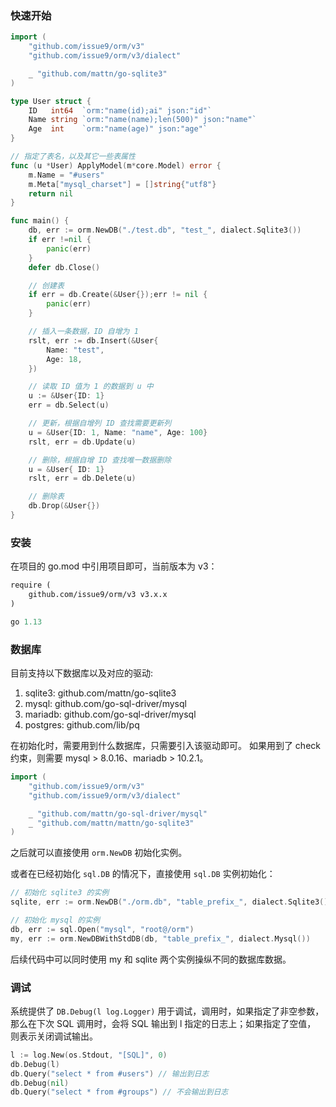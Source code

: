 ### 快速开始

```go
import (
    "github.com/issue9/orm/v3"
    "github.com/issue9/orm/v3/dialect"

    _ "github.com/mattn/go-sqlite3"
)

type User struct {
    ID   int64  `orm:"name(id);ai" json:"id"`
    Name string `orm:"name(name);len(500)" json:"name"`
    Age  int    `orm:"name(age)" json:"age"`
}

// 指定了表名，以及其它一些表属性
func (u *User) ApplyModel(m*core.Model) error {
    m.Name = "#users"
    m.Meta["mysql_charset"] = []string{"utf8"}
    return nil
}

func main() {
    db, err := orm.NewDB("./test.db", "test_", dialect.Sqlite3())
    if err !=nil {
        panic(err)
    }
    defer db.Close()

    // 创建表
    if err = db.Create(&User{});err != nil {
        panic(err)
    }

    // 插入一条数据，ID 自增为 1
    rslt, err := db.Insert(&User{
        Name: "test",
        Age: 18,
    })

    // 读取 ID 值为 1 的数据到 u 中
    u := &User{ID: 1}
    err = db.Select(u)

    // 更新，根据自增列 ID 查找需要更新列
    u = &User{ID: 1, Name: "name", Age: 100}
    rslt, err = db.Update(u)

    // 删除，根据自增 ID 查找唯一数据删除
    u = &User{ ID: 1}
    rslt, err = db.Delete(u)

    // 删除表
    db.Drop(&User{})
}
```


### 安装

在项目的 go.mod 中引用项目即可，当前版本为 v3：
```go.mod
require (
    github.com/issue9/orm/v3 v3.x.x
)

go 1.13
```


### 数据库

目前支持以下数据库以及对应的驱动:
 1. sqlite3:  github.com/mattn/go-sqlite3
 1. mysql:    github.com/go-sql-driver/mysql
 1. mariadb:  github.com/go-sql-driver/mysql
 1. postgres: github.com/lib/pq

在初始化时，需要用到什么数据库，只需要引入该驱动即可。
如果用到了 check 约束，则需要 mysql > 8.0.16、mariadb > 10.2.1。


```go
import (
    "github.com/issue9/orm/v3"
    "github.com/issue9/orm/v3/dialect"

    _ "github.com/mattn/go-sql-driver/mysql"
    _ "github.com/mattn/mattn/go-sqlite3"
)
```

之后就可以直接使用 `orm.NewDB` 初始化实例。

或者在已经初始化 `sql.DB` 的情况下，直接使用 `sql.DB` 实例初始化：

```go
// 初始化 sqlite3 的实例
sqlite, err := orm.NewDB("./orm.db", "table_prefix_", dialect.Sqlite3())

// 初始化 mysql 的实例
db, err := sql.Open("mysql", "root@/orm")
my, err := orm.NewDBWithStdDB(db, "table_prefix_", dialect.Mysql())
```

后续代码中可以同时使用 my 和 sqlite 两个实例操纵不同的数据库数据。


### 调试

系统提供了 `DB.Debug(l log.Logger)` 用于调试，调用时，如果指定了非空参数，
那么在下次 SQL 调用时，会将 SQL 输出到 l 指定的日志上；如果指定了空值，
则表示关闭调试输出。

```go
l := log.New(os.Stdout, "[SQL]", 0)
db.Debug(l)
db.Query("select * from #users") // 输出到日志
db.Debug(nil)
db.Query("select * from #groups") // 不会输出到日志
```
